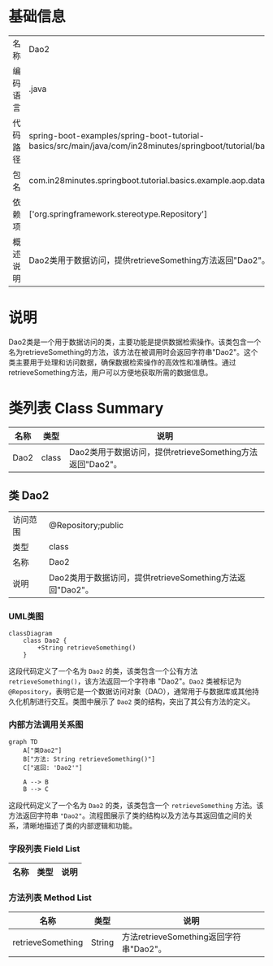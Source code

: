 # 基础信息

|      |      |
|------|------|
| 名称 | Dao2 |
| 编码语言 | .java |
| 代码路径 | spring-boot-examples/spring-boot-tutorial-basics/src/main/java/com/in28minutes/springboot/tutorial/basics/example/aop/data/Dao2.java |
| 包名 | com.in28minutes.springboot.tutorial.basics.example.aop.data |
| 依赖项 | ['org.springframework.stereotype.Repository'] |
| 概述说明 | Dao2类用于数据访问，提供retrieveSomething方法返回"Dao2"。 |

# 说明

Dao2类是一个用于数据访问的类，主要功能是提供数据检索操作。该类包含一个名为retrieveSomething的方法，该方法在被调用时会返回字符串"Dao2"。这个类主要用于处理和访问数据，确保数据检索操作的高效性和准确性。通过retrieveSomething方法，用户可以方便地获取所需的数据信息。

# 类列表 Class Summary

| 名称   | 类型  | 说明 |
|-------|------|-------------|
| Dao2 | class | Dao2类用于数据访问，提供retrieveSomething方法返回"Dao2"。 |



## 类 Dao2

|      |      |
|------|------|
| 访问范围 | @Repository;public |
| 类型 | class |
| 名称 | Dao2 |
| 说明 | Dao2类用于数据访问，提供retrieveSomething方法返回"Dao2"。 |


### UML类图

```mermaid
classDiagram
    class Dao2 {
        +String retrieveSomething()
    }
```

这段代码定义了一个名为 `Dao2` 的类，该类包含一个公有方法 `retrieveSomething()`，该方法返回一个字符串 "Dao2"。`Dao2` 类被标记为 `@Repository`，表明它是一个数据访问对象（DAO），通常用于与数据库或其他持久化机制进行交互。类图中展示了 `Dao2` 类的结构，突出了其公有方法的定义。


### 内部方法调用关系图

```mermaid
graph TD
    A["类Dao2"]
    B["方法: String retrieveSomething()"]
    C["返回: 'Dao2'"]

    A --> B
    B --> C
```

这段代码定义了一个名为 `Dao2` 的类，该类包含一个 `retrieveSomething` 方法。该方法返回字符串 `"Dao2"`。流程图展示了类的结构以及方法与其返回值之间的关系，清晰地描述了类的内部逻辑和功能。

### 字段列表 Field List

| 名称  | 类型  | 说明 |
|-------|-------|------|

### 方法列表 Method List

| 名称  | 类型  | 说明 |
|-------|-------|------|
| retrieveSomething | String | 方法retrieveSomething返回字符串"Dao2"。 |




